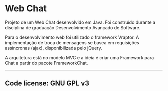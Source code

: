 Web Chat
========

Projeto de um Web Chat desenvolvido em Java.
Foi construído durante a disciplina de graduação Desenvolvimento Avançado de Software. 

Para o desenvolvimento web foi utilizado o framework Vraptor. A implementação de troca de mensagens se basea em requisições assíncronas (ajax), disponibilizada pelo jQuery.

A arquitetura está no modelo MVC e a ideia é criar uma Framework para Chat a partir do pacote FrameworkChat.


-------------------------
Code license: GNU GPL v3
-------------------------

